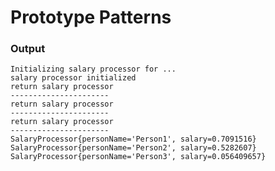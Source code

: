 # Prototype Patterns

### Output
    Initializing salary processor for ...
    salary processor initialized
    return salary processor
    ----------------------
    return salary processor
    ----------------------
    return salary processor
    ----------------------
    SalaryProcessor{personName='Person1', salary=0.7091516}
    SalaryProcessor{personName='Person2', salary=0.5282607}
    SalaryProcessor{personName='Person3', salary=0.056409657}
